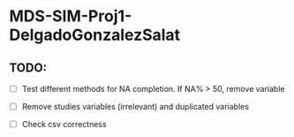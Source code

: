 # MDS-SIM-Proj1-DelgadoGonzalezSalat

## TODO:

- [ ] Test different methods for NA completion. If NA% > 50, remove variable 

- [ ] Remove studies variables (irrelevant) and duplicated variables

- [ ] Check csv correctness